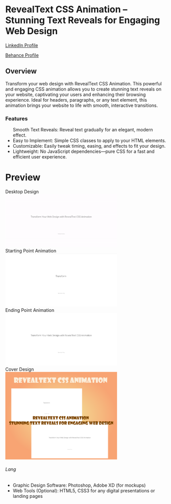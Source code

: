 # RevealText CSS Animation – Stunning Text Reveals for Engaging Web Design

<a href="https://www.linkedin.com/in/dharmendraverma95/" target="_blank">LinkedIn Profile </a>

<a href="https://www.behance.net/dhirukumar" target="_blank">Behance Profile </a>

## Overview
Transform your web design with RevealText CSS Animation. This powerful and engaging CSS animation allows you to create stunning text reveals on your website, captivating your users and enhancing their browsing experience. Ideal for headers, paragraphs, or any text element, this animation brings your website to life with smooth, interactive transitions.



### Features
<ul>
  Smooth Text Reveals: Reveal text gradually for an elegant, modern effect.
</li>
  <li>Easy to Implement: Simple CSS classes to apply to your HTML elements.</li>
  <li>Customizable: Easily tweak timing, easing, and effects to fit your design.</li>
  <li>Lightweight: No JavaScript dependencies—pure CSS for a fast and efficient user experience.
</li>
</ul>

# Preview
<span>Desktop Design</span>
<br />
<a href="https://www.behance.net/gallery/216001343/RevealText-CSS-Animation" target="_blank">
<img style="width:350px;" src="./heroBannerTextAnimation.gif" alt="" /></a>
<br />
<span>Starting Point Animation</span>
<br />
<a href="https://www.behance.net/gallery/216001343/RevealText-CSS-Animation" target="_blank">
<img style="width:350px;" src="./heroBannerTextAnimation_startPoint.png" alt="" /></a>
<br />
<span>Ending Point Animation</span>
<br />
<a href="https://www.behance.net/gallery/216001343/RevealText-CSS-Animation" target="_blank">
<img style="width:350px;" src="./heroBannerTextAnimation_endPoint.png" alt="" /></a>
<br />
<span>Cover Design</span>
<br />
<a href="https://www.behance.net/gallery/216001343/RevealText-CSS-Animation" target="_blank">
<img style="width:350px;" src="./cover_design.png" alt="" /></a>
<br />
###### Lang
<ul>
  <li>Graphic Design Software: Photoshop, Adobe XD (for mockups)</li>
  <li>Web Tools (Optional): HTML5, CSS3 for any digital presentations or landing pages</li>

</ul>





